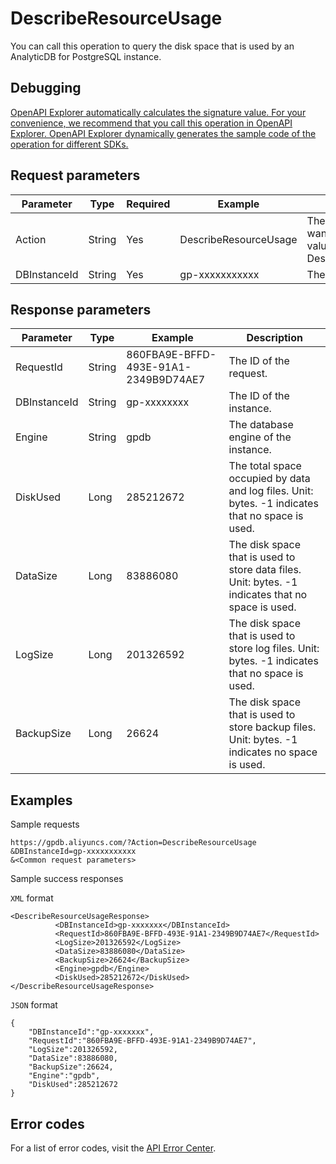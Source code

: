 # DescribeResourceUsage

You can call this operation to query the disk space that is used by an AnalyticDB for PostgreSQL instance.

## Debugging

[OpenAPI Explorer automatically calculates the signature value. For your convenience, we recommend that you call this operation in OpenAPI Explorer. OpenAPI Explorer dynamically generates the sample code of the operation for different SDKs.](https://api.aliyun.com/#product=gpdb&api=DescribeResourceUsage&type=RPC&version=2016-05-03)

## Request parameters

|Parameter|Type|Required|Example|Description|
|---------|----|--------|-------|-----------|
|Action|String|Yes|DescribeResourceUsage|The operation that you want to perform. Set the value to DescribeResourceUsage. |
|DBInstanceId|String|Yes|gp-xxxxxxxxxxx|The ID of the instance. |

## Response parameters

|Parameter|Type|Example|Description|
|---------|----|-------|-----------|
|RequestId|String|860FBA9E-BFFD-493E-91A1-2349B9D74AE7|The ID of the request. |
|DBInstanceId|String|gp-xxxxxxxx|The ID of the instance. |
|Engine|String|gpdb|The database engine of the instance. |
|DiskUsed|Long|285212672|The total space occupied by data and log files. Unit: bytes. -1 indicates that no space is used. |
|DataSize|Long|83886080|The disk space that is used to store data files. Unit: bytes. -1 indicates that no space is used. |
|LogSize|Long|201326592|The disk space that is used to store log files. Unit: bytes. -1 indicates that no space is used. |
|BackupSize|Long|26624|The disk space that is used to store backup files. Unit: bytes. -1 indicates no space is used. |

## Examples

Sample requests

```
https://gpdb.aliyuncs.com/?Action=DescribeResourceUsage
&DBInstanceId=gp-xxxxxxxxxxx
&<Common request parameters>
```

Sample success responses

`XML` format

```
<DescribeResourceUsageResponse>
          <DBInstanceId>gp-xxxxxxx</DBInstanceId>
          <RequestId>860FBA9E-BFFD-493E-91A1-2349B9D74AE7</RequestId>
          <LogSize>201326592</LogSize>
          <DataSize>83886080</DataSize>
          <BackupSize>26624</BackupSize>
          <Engine>gpdb</Engine>
          <DiskUsed>285212672</DiskUsed>
</DescribeResourceUsageResponse>
```

`JSON` format

```
{
    "DBInstanceId":"gp-xxxxxxx",
    "RequestId":"860FBA9E-BFFD-493E-91A1-2349B9D74AE7",
    "LogSize":201326592,
    "DataSize":83886080,
    "BackupSize":26624,
    "Engine":"gpdb",
    "DiskUsed":285212672
}
```

## Error codes

For a list of error codes, visit the [API Error Center](https://error-center.alibabacloud.com/status/product/gpdb).

